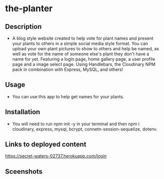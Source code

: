 # the-planter

## Description

* A blog style website created to help vote for plant names and present your plants to others in a simple social media style format. You can upload your own plant pictures to show to others and help be named, as well as vote for the name of someone else's plant they don't have a name for yet. Featuring a login page, home gallery page, a user profile page and a image select page. Using Handlebars, the Cloudinary NPM pack in combination with Express, MySQL, and others!

## Usage

* You can use this app to help get names for your plants.
  
## Installation

* You will need to run npm init -y in your terminal and then npm i cloudinary, express, mysql, bcrypt, connetn-session-sequelize, dotenv.
  
## Links to deployed content
https://secret-waters-02737.herokuapp.com/login

## Sceenshots